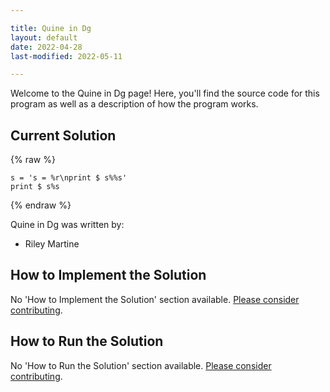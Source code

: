 ```yaml
---

title: Quine in Dg
layout: default
date: 2022-04-28
last-modified: 2022-05-11

---
```


Welcome to the Quine in Dg page! Here, you'll find the source code for this program as well as a description of how the program works.

## Current Solution

{% raw %}

```dg
s = 's = %r\nprint $ s%%s'
print $ s%s
```

{% endraw %}

Quine in Dg was written by:

- Riley Martine

## How to Implement the Solution

No 'How to Implement the Solution' section available. [Please consider contributing](https://github.com/TheRenegadeCoder/sample-programs-website).

## How to Run the Solution

No 'How to Run the Solution' section available. [Please consider contributing](https://github.com/TheRenegadeCoder/sample-programs-website).